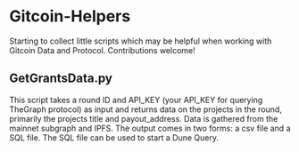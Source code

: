 # Gitcoin-Helpers

Starting to collect little scripts which may be helpful when working with Gitcoin Data and Protocol. Contributions welcome!

## GetGrantsData.py
This script takes a round ID and API_KEY (your API_KEY for querying TheGraph protocol) as input and returns data on the projects in the round, primarily the projects title and payout_address. Data is gathered from the mainnet subgraph and IPFS. The output comes in two forms: a csv file and a SQL file. The SQL file can be used to start a Dune Query.


